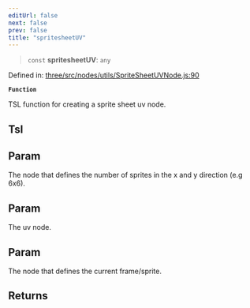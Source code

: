 ```yaml
---
editUrl: false
next: false
prev: false
title: "spritesheetUV"
---
```


> `const` **spritesheetUV**: `any`

Defined in: [three/src/nodes/utils/SpriteSheetUVNode.js:90](https://github.com/DefinitelyMaybe/three-i18n/blob/fa57b79433d1c349ffb23a78727299c8d4190136/three/src/nodes/utils/SpriteSheetUVNode.js#L90)

**`Function`**

TSL function for creating a sprite sheet uv node.

## Tsl

## Param

The node that defines the number of sprites in the x and y direction (e.g 6x6).

## Param

The uv node.

## Param

The node that defines the current frame/sprite.

## Returns

